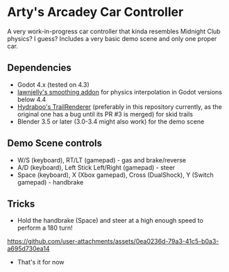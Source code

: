 # Arty's Arcadey Car Controller

A very work-in-progress car controller that kinda resembles Midnight Club
physics? I guess? Includes a very basic demo scene and only one proper car.

## Dependencies
- Godot 4.x (tested on 4.3)
- [lawnjelly's smoothing addon](https://github.com/lawnjelly/smoothing-addon/tree/4.x)
  for physics interpolation in Godot versions below 4.4
- [Hydraboo's TrailRenderer](https://github.com/Hyrdaboo/TrailRenderer)
  (preferably in this repository currently, as the original one has a bug until
  its PR #3 is merged) for skid trails
- Blender 3.5 or later (3.0-3.4 might also work) for the demo scene

## Demo Scene controls
- W/S (keyboard), RT/LT (gamepad) - gas and brake/reverse
- A/D (keyboard), Left Stick Left/Right (gamepad) - steer
- Space (keyboard), X (Xbox gamepad), Cross (DualShock), Y (Switch gamepad) -
  handbrake

## Tricks

- Hold the handbrake (Space) and steer at a high enough speed to perform a 180
  turn!

https://github.com/user-attachments/assets/0ea0236d-79a3-41c5-b0a3-a695d730ea14
- That's it for now
